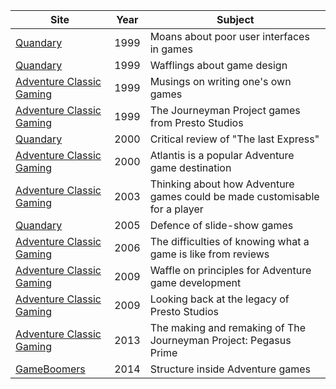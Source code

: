 Site|Year|Subject
-|-|-
[Quandary](http://metzomagic.com/showArticle.php?index=291)|1999|Moans about poor user interfaces in games
[Quandary](http://metzomagic.com/showArticle.php?index=315)|1999|Wafflings about game design
[Adventure Classic Gaming](http://www.adventureclassicgaming.com/index.php/site/features/126/)|1999|Musings on writing one's own games
[Adventure Classic Gaming](http://www.adventureclassicgaming.com/index.php/site/features/114/)|1999|The Journeyman Project games from Presto Studios
[Quandary](http://metzomagic.com/showArticle.php?index=333)|2000|Critical review of "The last Express"
[Adventure Classic Gaming](http://www.adventureclassicgaming.com/index.php/site/features/146/)|2000|Atlantis is a popular Adventure game destination
[Adventure Classic Gaming](http://www.adventureclassicgaming.com/index.php/site/features/175/)|2003|Thinking about how Adventure games could be made customisable for a player
[Quandary](http://metzomagic.com/showArticle.php?index=723)|2005|Defence of slide-show games
[Adventure Classic Gaming](http://www.adventureclassicgaming.com/index.php/site/features/215/)|2006|The difficulties of knowing what a game is like from reviews
[Adventure Classic Gaming](http://www.adventureclassicgaming.com/index.php/site/features/115/)|2009|Waffle on principles for Adventure game development
[Adventure Classic Gaming](http://www.adventureclassicgaming.com/index.php/site/features/487/)|2009|Looking back at the legacy of Presto Studios
[Adventure Classic Gaming](http://www.adventureclassicgaming.com/index.php/site/features/772/)|2013|The making and remaking of The Journeyman Project: Pegasus Prime
[GameBoomers](http://www.gameboomers.com/Editorial/Constructing%20the%20Cave/Constructingthecave.htm)|2014|Structure inside Adventure games